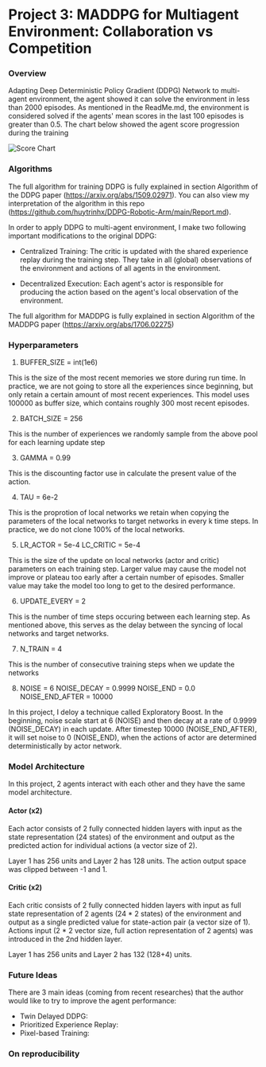 [//]: # (Image References)

[image1]: https://github.com/huytrinhx/MADPPG-Play-Tennis/blob/main/ScoreChart.JPG

# Project 3: MADDPG for Multiagent Environment: Collaboration vs Competition

### Overview

Adapting Deep Deterministic Policy Gradient (DDPG) Network to multi-agent environment, the agent showed it can solve the environment in less than 2000 episodes. As mentioned in the ReadMe.md, the environment is considered solved if the agents' mean scores in the last 100 episodes is greater than 0.5. The chart below showed the agent score progression during the training

![Score Chart][image1]

### Algorithms

The full algorithm for training DDPG is fully explained in section Algorithm of the DDPG paper (https://arxiv.org/abs/1509.02971). You can also view my interpretation of the algorithm in this repo (https://github.com/huytrinhx/DDPG-Robotic-Arm/main/Report.md).

In order to apply DDPG to multi-agent environment, I make two following important modifications to the original DDPG:

- Centralized Training: The critic is updated with the shared experience replay during the training step. They take in all (global) observations of the environment and actions of all agents in the environment.

- Decentralized Execution: Each agent's actor is responsible for producing the action based on the agent's local observation of the environment.

The full algorithm for MADDPG is fully explained in section Algorithm of the MADDPG paper (https://arxiv.org/abs/1706.02275)

### Hyperparameters

1. BUFFER_SIZE = int(1e6)

This is the size of the most recent memories we store during run time. In practice, we are not going to store all the experiences since beginning, but only retain a certain amount of most recent experiences. This model uses 100000 as buffer size, which contains roughly 300 most recent episodes.

2. BATCH_SIZE = 256

This is the number of experiences we randomly sample from the above pool for each learning update step

3. GAMMA = 0.99

This is the discounting factor use in calculate the present value of the action. 

4. TAU  = 6e-2

This is the proprotion of local networks we retain when copying the parameters of the local networks to target networks in every k time steps. In practice, we do not clone 100% of the local networks.

5. LR_ACTOR = 5e-4
   LC_CRITIC = 5e-4

This is the size of the update on local networks (actor and critic) parameters on each training step. Larger value may cause the model not improve or plateau too early after a certain number of episodes. Smaller value may take the model too long to get to the desired performance.

6. UPDATE_EVERY = 2

This is the number of time steps occuring between each learning step. As mentioned above, this serves as the delay between the syncing of local networks and target networks.

7. N_TRAIN = 4

This is the number of consecutive training steps when we update the networks

8. NOISE = 6 
   NOISE_DECAY = 0.9999
   NOISE_END = 0.0
   NOISE_END_AFTER = 10000

In this project, I deloy a technique called Exploratory Boost. In the beginning, noise scale start at 6 (NOISE) and then decay at a rate of 0.9999 (NOISE_DECAY) in each update. After timestep 10000 (NOISE_END_AFTER), it will set noise to 0 (NOISE_END), when the actions of actor are determined deterministically by actor network.

### Model Architecture

In this project, 2 agents interact with each other and they have the same model architecture.

#### Actor (x2)

Each actor consists of 2 fully connected hidden layers with input as the state representation (24 states) of the environment and output as the predicted action for individual actions (a vector size of 2).

Layer 1 has 256 units and Layer 2 has 128 units. The action output space was clipped between -1 and 1.

#### Critic (x2)

Each critic consists of 2 fully connected hidden layers with input as full state representation of 2 agents (24 * 2 states) of the environment and output as a single predicted value for state-action pair (a vector size of 1). Actions input (2 * 2 vector size, full action representation of 2 agents) was introduced in the 2nd hidden layer.

Layer 1 has 256 units and Layer 2 has 132 (128+4) units.

### Future Ideas

There are 3 main ideas (coming from recent researches) that the author would like to try to improve the agent performance:

-  Twin Delayed DDPG: 
-  Prioritized Experience Replay:
-  Pixel-based Training: 

### On reproducibility




